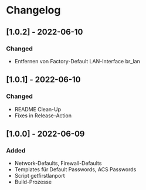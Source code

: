 # Changelog

## [1.0.2] - 2022-06-10

### Changed

- Entfernen von Factory-Default LAN-Interface br_lan

## [1.0.1] - 2022-06-10

### Changed

- README Clean-Up
- Fixes in Release-Action

## [1.0.0] - 2022-06-09

### Added

- Network-Defaults, Firewall-Defaults
- Templates für Default Passwords, ACS Passwords
- Script getfirstlanport
- Build-Prozesse
